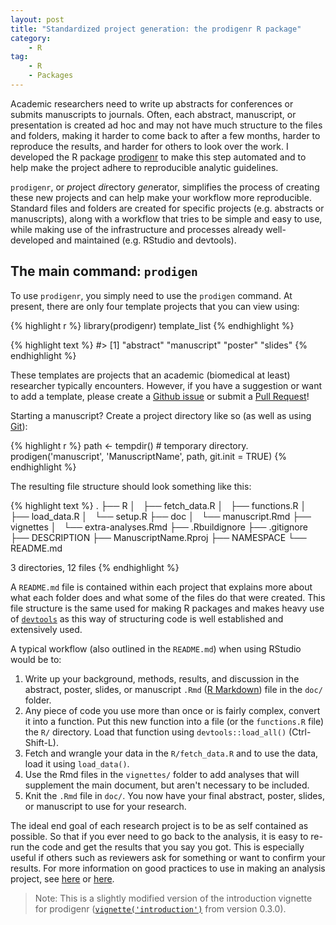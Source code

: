 ```yaml
---
layout: post
title: "Standardized project generation: the prodigenr R package"
category:
    - R
tag:
    - R
    - Packages
---
```




Academic researchers need to write up abstracts for conferences or submits
manuscripts to journals. Often, each abstract, manuscript, or presentation is
created ad hoc and may not have much structure to the files and folders, making
it harder to come back to after a few months, harder to reproduce the results,
and harder for others to look over the work. I developed the R package
[prodigenr](https://cran.r-project.org/package=prodigenr) to make this step
automated and to help make the project adhere to reproducible analytic
guidelines.

`prodigenr`, or *pro*ject *di*rectory *gen*erator, simplifies the process of
creating these new projects and can help make your workflow more reproducible.
Standard files and folders are created for specific projects (e.g. abstracts or
manuscripts), along with a workflow that tries to be simple and easy to use,
while making use of the infrastructure and processes already well-developed and
maintained (e.g. RStudio and devtools).

## The main command: `prodigen`

To use `prodigenr`, you simply need to use the `prodigen` command. At present,
there are only four template projects that you can view using:


{% highlight r %}
library(prodigenr)
template_list
{% endhighlight %}



{% highlight text %}
#> [1] "abstract"   "manuscript" "poster"     "slides"
{% endhighlight %}

These templates are projects that an academic (biomedical at least) researcher
typically encounters. However, if you have a suggestion or want to add a
template, please create a
[Github issue](https://github.com/lwjohnst86/prodigenr/issues) or submit a [Pull Request](https://github.com/lwjohnst86/prodigenr/pulls)!

Starting a manuscript? Create a project directory like so (as well as using [Git](https://git-scm.com/)):


{% highlight r %}
path <- tempdir() # temporary directory.
prodigen('manuscript', 'ManuscriptName', path, git.init = TRUE)
{% endhighlight %}

The resulting file structure should look something like this:


{% highlight text %}
.
├── R
│   ├── fetch_data.R
│   ├── functions.R
│   ├── load_data.R
│   └── setup.R
├── doc
│   └── manuscript.Rmd
├── vignettes
│   └── extra-analyses.Rmd
├── .Rbuildignore
├── .gitignore
├── DESCRIPTION
├── ManuscriptName.Rproj
├── NAMESPACE
└── README.md

3 directories, 12 files
{% endhighlight %}

A `README.md` file is contained within each project that explains more about
what each folder does and what some of the files do that were created. This file
structure is the same used for making R packages and makes heavy use of
[`devtools`](https://cran.r-project.org/package=devtools) as this way of
structuring code is well established and extensively used.

A typical workflow (also outlined in the `README.md`) when using RStudio would be to:

1. Write up your background, methods, results, and discussion in the abstract,
poster, slides, or manuscript `.Rmd` 
([R Markdown](http://rmarkdown.rstudio.com/)) file in the `doc/` folder.
2. Any piece of code you use more than once or is fairly complex, convert it
into a function. Put this new function into a file (or the `functions.R` file) the
`R/` directory. Load that function using `devtools::load_all()` (Ctrl-Shift-L).
3. Fetch and wrangle your data in the `R/fetch_data.R` and to use the data, load
it using `load_data()`.
4. Use the Rmd files in the `vignettes/` folder to add analyses that will
supplement the main document, but aren't necessary to be included.
5. Knit the `.Rmd` file in `doc/`. You now have your final abstract, poster,
slides, or manuscript to use for your research.

The ideal end goal of each research project is to be as self contained as
possible. So that if you ever need to go back to the analysis, it is easy to
re-run the code and get the results that you say you got. This is especially
useful if others such as reviewers ask for something or want to confirm your
results. For more information on good practices to use in making an analysis
project, see
[here](http://stats.stackexchange.com/questions/2910/how-to-efficiently-manage-a-statistical-analysis-project)
or 
[here](http://www.r-bloggers.com/managing-a-statistical-analysis-project-%E2%80%93-guidelines-and-best-practices/).

> Note: This is a slightly modified version of the introduction vignette for
prodigenr ([`vignette('introduction')`](https://htmlpreview.github.io/?https://github.com/lwjohnst86/prodigenr/blob/master/vignettes/introduction.html) from version 0.3.0).
